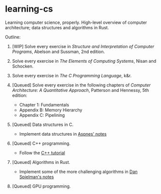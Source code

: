 # learning-cs
Learning computer science, properly. High-level overview of computer architecture; data structures and algorithms in Rust.

Outline: 
1. [WIP] Solve every exercise in *Structure and Interpretation of Computer Programs*, Abelson and Sussman, 2nd edition.
2. Solve every exercise in *The Elements of Computing Systems*, Nisan and Schocken.
3. Solve every exercise in *The C Programming Language*, k&r. 
4. [Queued] Solve every exercise in the following chapters of *Computer Architecture: A Quantitative Approach*, Patterson and Hennessy, 5th edition:
    * Chapter 1: Fundamentals
    * Appendix B: Memory Hierarchy
    * Appendix C: Pipelining
  
5. [Queued] Data structures in C.
    - Implement data structures in [Aspnes' notes](https://www.cs.yale.edu/homes/aspnes/classes/223/notes.html)

6. [Queued] C++ programming.
    - Follow the [C++ tutorial](https://cplusplus.com/doc/tutorial/)

4. [Queued] Algorithms in Rust.
    - Implement some of the more challenging algorithms in [Dan Spielman's notes](https://www.cs.yale.edu/homes/spielman/366/schedule.html)

5. [Queued] GPU programming.
